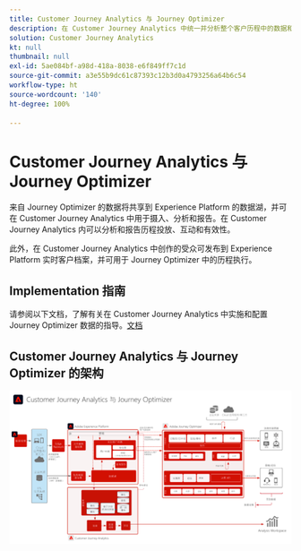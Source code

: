 ```yaml
---
title: Customer Journey Analytics 与 Journey Optimizer
description: 在 Customer Journey Analytics 中统一并分析整个客户历程中的数据和客户行为，包括来自 Journey Optimizer 的投放和交互数据。
solution: Customer Journey Analytics
kt: null
thumbnail: null
exl-id: 5ae084bf-a98d-418a-8038-e6f849ff7c1d
source-git-commit: a3e55b9dc61c87393c12b3d0a4793256a64b6c54
workflow-type: ht
source-wordcount: '140'
ht-degree: 100%

---
```


# Customer Journey Analytics 与 Journey Optimizer

来自 Journey Optimizer 的数据将共享到 Experience Platform 的数据湖，并可在 Customer Journey Analytics 中用于摄入、分析和报告。在 Customer Journey Analytics 内可以分析和报告历程投放、互动和有效性。

此外，在 Customer Journey Analytics 中创作的受众可发布到 Experience Platform 实时客户档案，并可用于 Journey Optimizer 中的历程执行。

## Implementation 指南

请参阅以下文档，了解有关在 Customer Journey Analytics 中实施和配置 Journey Optimizer 数据的指导。[文档](https://experienceleague.adobe.com/docs/journey-optimizer/using/reporting/reports/sharing-overview.html?lang=zh-Hans)

## Customer Journey Analytics 与 Journey Optimizer 的架构

![架构图](assets/CJA_AJO.svg)
